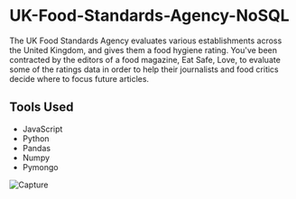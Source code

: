 # UK-Food-Standards-Agency-NoSQL
The UK Food Standards Agency evaluates various establishments across the United Kingdom, and gives them a food hygiene rating. You've been contracted by the editors of a food magazine, Eat Safe, Love, to evaluate some of the ratings data in order to help their journalists and food critics decide where to focus future articles.
## Tools Used
- JavaScript
- Python
- Pandas
- Numpy
- Pymongo 


![Capture](https://user-images.githubusercontent.com/24644072/222936083-52491c11-1075-4d72-b974-67c43bda9e6e.PNG)
